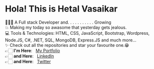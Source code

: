 <h1> Hola! This is Hetal Vasaikar</h1>

 👩🏻‍💻 A Full stack Developer and. . . . . . . . . . . Growing<br>
💥 Making my today so awasome that yesterday gets jealous.<br>
💻 Tools & Technologies: HTML, CSS, JavaScript, Bootstrap, Wordpress, Node.JS, C#, .NET, SQL, MongoDB, Express.JS and much more...<br>
✨ Check out all the repositories and star your favourite one.😁<br>
👉🏻 <b>I'm Here</b>: &nbsp; <a href="https://hetal1407.github.io/hetal.v/">My Portfolio</a><br>
👉🏻 <b>and Here</b>: &nbsp; <a href="https://www.linkedin.com/in/hetal-vasaikar-7b76181a9/">LinkedIn</a><br>
👉🏻 <b>and Here</b>: &nbsp; <a href="https://twitter.com/VasaikarHetal">Twitter</a><br>
